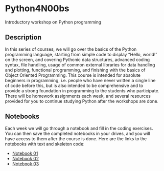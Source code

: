 # Python4N00bs
Introductory workshop on Python programming

## Description
In this series of courses, we will go over the basics of the Python programming language, starting from simple code to display “Hello, world!” on the screen, and covering Pythonic data structures, advanced coding syntax, file handling, usage of common external libraries for data handling and plotting, functional programming, and finishing with the basics of Object Oriented Programming. This course is intended for absolute beginners in programming, i.e. people who have never written a single line of code before this, but is also intended to be comprehensive and to provide a strong foundation in programming to the students who participate. There will be homework assignments each week, and several resources provided for you to continue studying Python after the workshops are done.

## Notebooks
Each week we will go through a notebook and fill in the coding exercises. You can then save the completed notebooks in your drives, and you will have access to them after the course is done. Here are the links to the notebooks with text and skeleton code:
* [Notebook 01](./Python4n00bs_day_01.ipynb)
* [Notebook 02](./Python4n00bs_day_02.ipynb)
* [Notebook 03](./Python4n00bs_day_03.ipynb)
